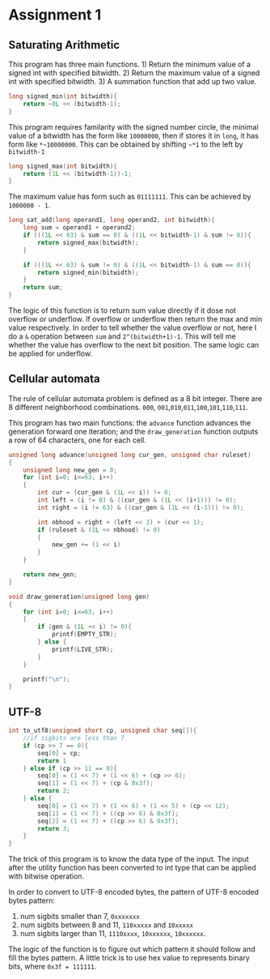 # Assignment 1

## Saturating Arithmetic
This program has three main functions. 1) Return the minimum value of a signed int with specified bitwidth. 2) Return the maximum value of a signed int with specified bitwidth. 3) A summation function that add up two value.

```c
long signed_min(int bitwidth){
    return ~0L << (bitwidth-1);
}
```
This program requires familarity with the signed number circle, the minimal value of a bitwidth has the form like `10000000`, then if stores it in `long`, it has form like `*~10000000`. This can be obtained by shifting `~*1` to the left by `bitwidth-1`


```c
long signed_max(int bitwidth){
    return (1L << (bitwidth-1))-1; 
}
```
The maximum value has form such as `01111111`. This can be achieved by `1000000 - 1`.


```c
long sat_add(long operand1, long operand2, int bitwidth){
    long sum = operand1 + operand2;
    if (((1L << 63) & sum == 0) & ((1L << bitwidth-1) & sum != 0)){
        return signed_max(bitwidth);
    }

    if (((1L << 63) & sum != 0) & ((1L << bitwidth-1) & sum == 0)){
        return signed_min(bitwidth);
    }
    return sum;
}
```
The logic of this function is to return sum value directly if it dose not overflow or underflow. If overflow or underflow then return the max and min value respectively. In order to tell whether the value overflow or not, here I do a `&` operation between `sum` and `2^(bitwidth+1)-1`. This will tell me whether the value has overflow to the next bit position. The same logic can be applied for underflow.

## Cellular automata
The rule of cellular automata problem is defined as a 8 bit integer. There are 8 different neighborhood combinations. `000`, `001`,`010`,`011`,`100`,`101`,`110`,`111`. 

This program has two main functions: the `advance` function advances the generation forward one iteration; and the `draw_generation` function outputs a row of 64 characters, one for each cell.

```c
unsigned long advance(unsigned long cur_gen, unsigned char ruleset)
{
    unsigned long new_gen = 0;
    for (int i=0; i<=63; i++)
    {
        int cur = (cur_gen & (1L << i)) != 0;
        int left = (i != 0) & ((cur_gen & (1L << (i+1))) != 0);
        int right = (i != 63) & ((cur_gen & (1L << (i-1))) != 0);

        int nbhood = right + (left << 2) + (cur << 1);
        if (ruleset & (1L << nbhood) != 0)
        {
            new_gen += (1 << i)
        }
    }

    return new_gen;
}

```

```c
void draw_generation(unsigned long gen)
{
    for (int i=0; i<=63, i++)
    {
        if (gen & (1L << i) != 0){
            printf(EMPTY_STR);
        } else {
            printf(LIVE_STR);
        }
    }

    printf("\n");
}
```

## UTF-8
```c
int to_utf8(unsigned short cp, unsigned char seq[]){
    //if sigbits are less than 7
    if (cp >> 7 == 0){
        seq[0] = cp;
        return 1
    } else if (cp >> 11 == 0){
        seq[0] = (1 << 7) + (1 << 6) + (cp >> 6);
        seq[1] = (1 << 7) + (cp & 0x3f);
        return 2;
    } else {
        seq[0] = (1 << 7) + (1 << 6) + (1 << 5) + (cp << 12);
        seq[1] = (1 << 7) + ((cp >> 6) & 0x3f);
        seq[2] = (1 << 7) + ((cp >> 6) & 0x3f);
        return 3;
    }
}
```
The trick of this program is to know the data type of the input. The input after the utility function has been converted to int type that can be applied with bitwise operation. 

In order to convert to UTF-8 encoded bytes, the pattern of UTF-8 encoded bytes pattern:
1. num sigbits smaller than 7, `0xxxxxxx`
2. num sigbits between 8 and 11, `110xxxxx` and `10xxxxx`
3. num sigbits larger than 11, `1110xxxx`, `10xxxxxx`, `10xxxxxx`.

The logic of the function is to figure out which pattern it should follow and fill the bytes pattern. A little trick is to use hex value to represents binary bits, where `0x3f = 111111`.